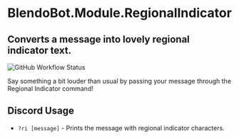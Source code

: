# BlendoBot.Module.RegionalIndicator
## Converts a message into lovely regional indicator text.
![GitHub Workflow Status](https://img.shields.io/github/workflow/status/BlendoBot/BlendoBot.Module.RegionalIndicator/Tests)

Say something a bit louder than usual by passing your message through the Regional Indicator command!

## Discord Usage
- `?ri [message]` - Prints the message with regional indicator characters.